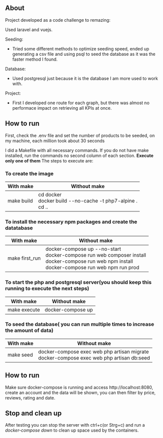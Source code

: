 ## About

Project developed as a code challenge to remazing:

Used laravel and vuejs.

Seeding:
  - Tried some different methods to optimize seeding speed, ended up generating a csv file and using psql to seed the database as it was the faster method I found.

Database:
  - Used postgresql just because it is the database I am more used to work with.

Project:
  - First I developed one route for each graph, but there was almost no performace impact on retrieving all KPIs at once.
  
  
  
  ## How to run
  
  First, check the .env file and set the number of products to be seeded, on my machine, each million took about 30 seconds
  
  I did a Makefile with all necessary commands. If you do not have make installed, run the commands no second column of each section. **Execute only one of them**
  The steps to execute are:
  
  ###  To create the image
  With make | Without make
  ------------ | -------------
  make build | cd docker <br> docker build --no-cache -t php7-alpine . <br> cd ..
 
 
 ### To install the necessary npm packages and create the datatabase
 With make | Without make
  ------------ | -------------
  make first_run | docker-compose up --no-start <br> docker-compose run web composer install <br> docker-compose run web npm install <br> docker-compose run web npm run prod 
 
 
 ### To start the php and postgresql server(you should keep this running to execute the next steps)
 With make | Without make
  ------------ | -------------
  make execute | docker-compose up
 
 
 ### To seed the database( you can run multiple times to increase the amount of data)
 With make | Without make
  ------------ | -------------
  make seed | docker-compose exec web php artisan migrate <br> docker-compose exec web php artisan db:seed


## How to run
 Make sure docker-compose is running and access http://localhost:8080, create an account and the data will be shown, you can then filter by price, reviews, rating and date.
 
 
 
 ## Stop and clean up
   After testing you can stop the server with ctrl+c(or Strg+c) and run a *docker-compose down* to clean up space used by the containers.
